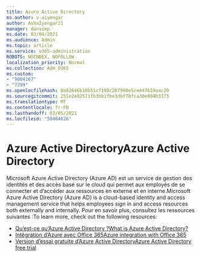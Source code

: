 ```yaml
---
title: Azure Active Directory
ms.author: v-aiyengar
author: AshaIyengar21
manager: dansimp
ms.date: 03/04/2021
ms.audience: Admin
ms.topic: article
ms.service: o365-administration
ROBOTS: NOINDEX, NOFOLLOW
localization_priority: Normal
ms.collection: Adm_O365
ms.custom:
- "9004167"
- "7299"
ms.openlocfilehash: 0a82646b18b51cf198c287990e5ce447619aac20
ms.sourcegitcommit: 251e2e82571fb3bb1fbe3dbf7bfca30e004b3373
ms.translationtype: MT
ms.contentlocale: fr-FR
ms.lasthandoff: 03/05/2021
ms.locfileid: "50464626"
---
```

# <a name="azure-active-directory"></a><span data-ttu-id="49334-102">Azure Active Directory</span><span class="sxs-lookup"><span data-stu-id="49334-102">Azure Active Directory</span></span>

<span data-ttu-id="49334-103">Microsoft Azure Active Directory (Azure AD) est un service de gestion des identités et des accès basé sur le cloud qui permet aux employés de se connecter et d’accéder aux ressources en externe et en interne.</span><span class="sxs-lookup"><span data-stu-id="49334-103">Microsoft Azure Active Directory (Azure AD) is a cloud-based identity and access management service that helps employees sign in and access resources both externally and internally.</span></span> <span data-ttu-id="49334-104">Pour en savoir plus, consultez les ressources suivantes :</span><span class="sxs-lookup"><span data-stu-id="49334-104">To learn more, check out the following resources:</span></span>

- [<span data-ttu-id="49334-105">Qu’est-ce qu’Azure Active Directory ?</span><span class="sxs-lookup"><span data-stu-id="49334-105">What is Azure Active Directory?</span></span>](https://go.microsoft.com/fwlink/?linkid=2081145)
- [<span data-ttu-id="49334-106">Intégration d’Azure avec Office 365</span><span class="sxs-lookup"><span data-stu-id="49334-106">Azure integration with Office 365</span></span>](https://go.microsoft.com/fwlink/?linkid=2081218)
- [<span data-ttu-id="49334-107">Version d’essai gratuite d’Azure Active Directory</span><span class="sxs-lookup"><span data-stu-id="49334-107">Azure Active Directory free trial</span></span>](https://go.microsoft.com/fwlink/?linkid=2081144)
